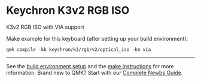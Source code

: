 # Keychron K3v2 RGB ISO

K3v2 RGB ISO with VIA support

Make example for this keyboard (after setting up your build environment):

    qmk compile -kb keychron/k3/rgb/v2/optical_iso -km via
    
* * *

See the [build environment setup](https://docs.qmk.fm/#/getting_started_build_tools) and the [make instructions](https://docs.qmk.fm/#/getting_started_make_guide) for more information. Brand new to QMK? Start with our [Complete Newbs Guide](https://docs.qmk.fm/#/newbs).
